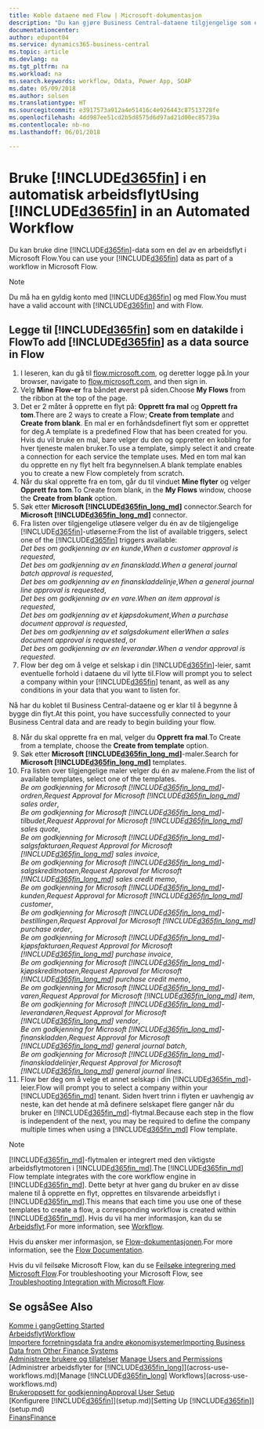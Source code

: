```yaml
---
title: Koble dataene med Flow | Microsoft-dokumentasjon
description: "Du kan gjøre Business Central-dataene tilgjengelige som en datakilde og angi en OData-URL-adresse til webtjenestene dine for å utvikle automatisk arbeidsflyt."
documentationcenter: 
author: edupont04
ms.service: dynamics365-business-central
ms.topic: article
ms.devlang: na
ms.tgt_pltfrm: na
ms.workload: na
ms.search.keywords: workflow, Odata, Power App, SOAP
ms.date: 05/09/2018
ms.author: solsen
ms.translationtype: HT
ms.sourcegitcommit: e3917573a912a4e51416c4e926443c87513728fe
ms.openlocfilehash: 4dd987ee51cd2b5d8575d6d97ad21d00ec85739a
ms.contentlocale: nb-no
ms.lasthandoff: 06/01/2018

---
```

# <a name="using-included365finincludesd365finmdmd-in-an-automated-workflow"></a><span data-ttu-id="10af8-103">Bruke [!INCLUDE[d365fin](includes/d365fin_md.md)] i en automatisk arbeidsflyt</span><span class="sxs-lookup"><span data-stu-id="10af8-103">Using [!INCLUDE[d365fin](includes/d365fin_md.md)] in an Automated Workflow</span></span>
<span data-ttu-id="10af8-104">Du kan bruke dine [!INCLUDE[d365fin](includes/d365fin_md.md)]-data som en del av en arbeidsflyt i Microsoft Flow.</span><span class="sxs-lookup"><span data-stu-id="10af8-104">You can use your [!INCLUDE[d365fin](includes/d365fin_md.md)] data as part of a workflow in Microsoft Flow.</span></span>  

> [!NOTE]  
>   <span data-ttu-id="10af8-105">Du må ha en gyldig konto med [!INCLUDE[d365fin](includes/d365fin_md.md)] og med Flow.</span><span class="sxs-lookup"><span data-stu-id="10af8-105">You must have a valid account with [!INCLUDE[d365fin](includes/d365fin_md.md)] and with Flow.</span></span>  

## <a name="to-add-included365finincludesd365finmdmd-as-a-data-source-in-flow"></a><span data-ttu-id="10af8-106">Legge til [!INCLUDE[d365fin](includes/d365fin_md.md)] som en datakilde i Flow</span><span class="sxs-lookup"><span data-stu-id="10af8-106">To add [!INCLUDE[d365fin](includes/d365fin_md.md)] as a data source in Flow</span></span>
1. <span data-ttu-id="10af8-107">I leseren, kan du gå til [flow.microsoft.com](https://flow.microsoft.com/en-us/), og deretter logge på.</span><span class="sxs-lookup"><span data-stu-id="10af8-107">In your browser, navigate to [flow.microsoft.com](https://flow.microsoft.com/en-us/), and then sign in.</span></span>
2. <span data-ttu-id="10af8-108">Velg **Mine Flow-er** fra båndet øverst på siden.</span><span class="sxs-lookup"><span data-stu-id="10af8-108">Choose **My Flows** from the ribbon at the top of the page.</span></span>
3. <span data-ttu-id="10af8-109">Det er 2 måter å opprette en flyt på: **Opprett fra mal** og **Opprett fra tom**.</span><span class="sxs-lookup"><span data-stu-id="10af8-109">There are 2 ways to create a Flow; **Create from template** and **Create from blank**.</span></span> <span data-ttu-id="10af8-110">En mal er en forhåndsdefinert flyt som er opprettet for deg.</span><span class="sxs-lookup"><span data-stu-id="10af8-110">A template is a predefined Flow that has been created for you.</span></span>  <span data-ttu-id="10af8-111">Hvis du vil bruke en mal, bare velger du den og oppretter en kobling for hver tjeneste malen bruker.</span><span class="sxs-lookup"><span data-stu-id="10af8-111">To use a template, simply select it and create a connection for each service the template uses.</span></span> <span data-ttu-id="10af8-112">Med en tom mal kan du opprette en ny flyt helt fra begynnelsen.</span><span class="sxs-lookup"><span data-stu-id="10af8-112">A blank template enables you to create a new Flow completely from scratch.</span></span>
4. <span data-ttu-id="10af8-113">Når du skal opprette fra en tom, går du til vinduet **Mine flyter** og velger **Opprett fra tom**.</span><span class="sxs-lookup"><span data-stu-id="10af8-113">To Create from blank, in the **My Flows** window, choose the **Create from blank** option.</span></span>
5. <span data-ttu-id="10af8-114">Søk etter **Microsoft [!INCLUDE[d365fin_long_md](includes/d365fin_long_md.md)]** connector.</span><span class="sxs-lookup"><span data-stu-id="10af8-114">Search for **Microsoft [!INCLUDE[d365fin_long_md](includes/d365fin_long_md.md)]** connector.</span></span>
6. <span data-ttu-id="10af8-115">Fra listen over tilgjengelige utløsere velger du én av de tilgjengelige [!INCLUDE[d365fin](includes/d365fin_md.md)]-utløserne:</span><span class="sxs-lookup"><span data-stu-id="10af8-115">From the list of available triggers, select one of the [!INCLUDE[d365fin](includes/d365fin_md.md)] triggers available:</span></span>  
    <span data-ttu-id="10af8-116">*Det bes om godkjenning av en kunde*,</span><span class="sxs-lookup"><span data-stu-id="10af8-116">*When a customer approval is requested*,</span></span>  
    <span data-ttu-id="10af8-117">*Det bes om godkjenning av en finanskladd*.</span><span class="sxs-lookup"><span data-stu-id="10af8-117">*When a general journal batch approval is requested*,</span></span>  
    <span data-ttu-id="10af8-118">*Det bes om godkjenning av en finanskladdelinje*,</span><span class="sxs-lookup"><span data-stu-id="10af8-118">*When a general journal line approval is requested*,</span></span>  
    <span data-ttu-id="10af8-119">*Det bes om godkjenning av en vare*.</span><span class="sxs-lookup"><span data-stu-id="10af8-119">*When an item approval is requested*,</span></span>  
    <span data-ttu-id="10af8-120">*Det bes om godkjenning av et kjøpsdokument*,</span><span class="sxs-lookup"><span data-stu-id="10af8-120">*When a purchase document approval is requested*,</span></span>  
    <span data-ttu-id="10af8-121">*Det bes om godkjenning av et salgsdokument* eller</span><span class="sxs-lookup"><span data-stu-id="10af8-121">*When a sales document approval is requested*, or</span></span>  
    <span data-ttu-id="10af8-122">*Det bes om godkjenning av en leverandør*.</span><span class="sxs-lookup"><span data-stu-id="10af8-122">*When a vendor approval is requested*.</span></span>
7. <span data-ttu-id="10af8-123">Flow ber deg om å velge et selskap i din [!INCLUDE[d365fin](includes/d365fin_md.md)]-leier, samt eventuelle forhold i dataene du vil lytte til.</span><span class="sxs-lookup"><span data-stu-id="10af8-123">Flow will prompt you to select a company within your [!INCLUDE[d365fin](includes/d365fin_md.md)] tenant, as well as any conditions in your data that you want to listen for.</span></span>

<span data-ttu-id="10af8-124">Nå har du koblet til Business Central-dataene og er klar til å begynne å bygge din flyt.</span><span class="sxs-lookup"><span data-stu-id="10af8-124">At this point, you have successfully connected to your Business Central data and are ready to begin building your flow.</span></span>

8. <span data-ttu-id="10af8-125">Når du skal opprette fra en mal, velger du **Opprett fra mal**.</span><span class="sxs-lookup"><span data-stu-id="10af8-125">To Create from a template, choose the **Create from template** option.</span></span>
9. <span data-ttu-id="10af8-126">Søk etter **Microsoft [!INCLUDE[d365fin_long_md](includes/d365fin_long_md.md)]**-maler.</span><span class="sxs-lookup"><span data-stu-id="10af8-126">Search for **Microsoft [!INCLUDE[d365fin_long_md](includes/d365fin_long_md.md)]** templates.</span></span>
10. <span data-ttu-id="10af8-127">Fra listen over tilgjengelige maler velger du én av malene.</span><span class="sxs-lookup"><span data-stu-id="10af8-127">From the list of available templates, select one of the templates.</span></span>  
    <span data-ttu-id="10af8-128">*Be om godkjenning for Microsoft [!INCLUDE[d365fin_long_md](includes/d365fin_long_md.md)]-ordren*,</span><span class="sxs-lookup"><span data-stu-id="10af8-128">*Request Approval for Microsoft [!INCLUDE[d365fin_long_md](includes/d365fin_long_md.md)] sales order*,</span></span>  
    <span data-ttu-id="10af8-129">*Be om godkjenning for Microsoft [!INCLUDE[d365fin_long_md](includes/d365fin_long_md.md)]-tilbudet*,</span><span class="sxs-lookup"><span data-stu-id="10af8-129">*Request Approval for Microsoft [!INCLUDE[d365fin_long_md](includes/d365fin_long_md.md)] sales quote*,</span></span>  
    <span data-ttu-id="10af8-130">*Be om godkjenning for Microsoft [!INCLUDE[d365fin_long_md](includes/d365fin_long_md.md)]-salgsfakturaen*,</span><span class="sxs-lookup"><span data-stu-id="10af8-130">*Request Approval for Microsoft [!INCLUDE[d365fin_long_md](includes/d365fin_long_md.md)] sales invoice*,</span></span>  
    <span data-ttu-id="10af8-131">*Be om godkjenning for Microsoft [!INCLUDE[d365fin_long_md](includes/d365fin_long_md.md)]-salgskreditnotaen*,</span><span class="sxs-lookup"><span data-stu-id="10af8-131">*Request Approval for Microsoft [!INCLUDE[d365fin_long_md](includes/d365fin_long_md.md)] sales credit memo*,</span></span>  
    <span data-ttu-id="10af8-132">*Be om godkjenning for Microsoft [!INCLUDE[d365fin_long_md](includes/d365fin_long_md.md)]-kunden*,</span><span class="sxs-lookup"><span data-stu-id="10af8-132">*Request Approval for Microsoft [!INCLUDE[d365fin_long_md](includes/d365fin_long_md.md)] customer*,</span></span>  
    <span data-ttu-id="10af8-133">*Be om godkjenning for Microsoft [!INCLUDE[d365fin_long_md](includes/d365fin_long_md.md)]-bestillingen*,</span><span class="sxs-lookup"><span data-stu-id="10af8-133">*Request Approval for Microsoft [!INCLUDE[d365fin_long_md](includes/d365fin_long_md.md)] purchase order*,</span></span>  
    <span data-ttu-id="10af8-134">*Be om godkjenning for Microsoft [!INCLUDE[d365fin_long_md](includes/d365fin_long_md.md)]-kjøpsfakturaen*,</span><span class="sxs-lookup"><span data-stu-id="10af8-134">*Request Approval for Microsoft [!INCLUDE[d365fin_long_md](includes/d365fin_long_md.md)] purchase invoice*,</span></span>  
    <span data-ttu-id="10af8-135">*Be om godkjenning for Microsoft [!INCLUDE[d365fin_long_md](includes/d365fin_long_md.md)]-kjøpskreditnotaen*,</span><span class="sxs-lookup"><span data-stu-id="10af8-135">*Request Approval for Microsoft [!INCLUDE[d365fin_long_md](includes/d365fin_long_md.md)] purchase credit memo*,</span></span>  
    <span data-ttu-id="10af8-136">*Be om godkjenning for Microsoft [!INCLUDE[d365fin_long_md](includes/d365fin_long_md.md)]-varen*,</span><span class="sxs-lookup"><span data-stu-id="10af8-136">*Request Approval for Microsoft [!INCLUDE[d365fin_long_md](includes/d365fin_long_md.md)] item*,</span></span>  
    <span data-ttu-id="10af8-137">*Be om godkjenning for Microsoft [!INCLUDE[d365fin_long_md](includes/d365fin_long_md.md)]-leverandøren*,</span><span class="sxs-lookup"><span data-stu-id="10af8-137">*Request Approval for Microsoft [!INCLUDE[d365fin_long_md](includes/d365fin_long_md.md)] vendor*,</span></span>  
    <span data-ttu-id="10af8-138">*Be om godkjenning for Microsoft [!INCLUDE[d365fin_long_md](includes/d365fin_long_md.md)]-finanskladden*,</span><span class="sxs-lookup"><span data-stu-id="10af8-138">*Request Approval for Microsoft [!INCLUDE[d365fin_long_md](includes/d365fin_long_md.md)] general journal batch*,</span></span>  
    <span data-ttu-id="10af8-139">*Be om godkjenning for Microsoft [!INCLUDE[d365fin_long_md](includes/d365fin_long_md.md)]-finanskladdelinjer*,</span><span class="sxs-lookup"><span data-stu-id="10af8-139">*Request Approval for Microsoft [!INCLUDE[d365fin_long_md](includes/d365fin_long_md.md)] general journal lines*.</span></span>  
11. <span data-ttu-id="10af8-140">Flow ber deg om å velge et annet selskap i din [!INCLUDE[d365fin_md](includes/d365fin_md.md)]-leier.</span><span class="sxs-lookup"><span data-stu-id="10af8-140">Flow will prompt you to select a company within your [!INCLUDE[d365fin_md](includes/d365fin_md.md)] tenant.</span></span> <span data-ttu-id="10af8-141">Siden hvert trinn i flyten er uavhengig av neste, kan det hende at må definere selskapet flere ganger når du bruker en [!INCLUDE[d365fin_md](includes/d365fin_md.md)]-flytmal.</span><span class="sxs-lookup"><span data-stu-id="10af8-141">Because each step in the flow is independent of the next, you may be required to define the company multiple times when using a [!INCLUDE[d365fin_md](includes/d365fin_md.md)] Flow template.</span></span>

> [!NOTE]  
> <span data-ttu-id="10af8-142">[!INCLUDE[d365fin_md](includes/d365fin_md.md)]-flytmalen er integrert med den viktigste arbeidsflytmotoren i [!INCLUDE[d365fin_md](includes/d365fin_md.md)].</span><span class="sxs-lookup"><span data-stu-id="10af8-142">The [!INCLUDE[d365fin_md](includes/d365fin_md.md)] Flow template integrates with the core workflow engine in [!INCLUDE[d365fin_md](includes/d365fin_md.md)].</span></span> <span data-ttu-id="10af8-143">Dette betyr at hver gang du bruker en av disse malene til å opprette en flyt, opprettes en tilsvarende arbeidsflyt i [!INCLUDE[d365fin_md](includes/d365fin_md.md)].</span><span class="sxs-lookup"><span data-stu-id="10af8-143">This means that each time you use one of these templates to create a flow, a corresponding workflow is created within [!INCLUDE[d365fin_md](includes/d365fin_md.md)].</span></span> <span data-ttu-id="10af8-144">Hvis du vil ha mer informasjon, kan du se [Arbeidsflyt](across-workflow.md).</span><span class="sxs-lookup"><span data-stu-id="10af8-144">For more information, see [Workflow](across-workflow.md).</span></span>

<span data-ttu-id="10af8-145">Hvis du ønsker mer informasjon, se [Flow-dokumentasjonen](https://docs.microsoft.com/en-us/flow/getting-started).</span><span class="sxs-lookup"><span data-stu-id="10af8-145">For more information, see the [Flow Documentation](https://docs.microsoft.com/en-us/flow/getting-started).</span></span>

<span data-ttu-id="10af8-146">Hvis du vil feilsøke Microsoft Flow, kan du se [Feilsøke integrering med Microsoft Flow](across-troubleshooting-how-use-financials-data-source-flow.md).</span><span class="sxs-lookup"><span data-stu-id="10af8-146">For troubleshooting your Microsoft Flow, see [Troubleshooting Integration with Microsoft Flow](across-troubleshooting-how-use-financials-data-source-flow.md).</span></span>

## <a name="see-also"></a><span data-ttu-id="10af8-147">Se også</span><span class="sxs-lookup"><span data-stu-id="10af8-147">See Also</span></span>
[<span data-ttu-id="10af8-148">Komme i gang</span><span class="sxs-lookup"><span data-stu-id="10af8-148">Getting Started</span></span>](product-get-started.md)  
[<span data-ttu-id="10af8-149">Arbeidsflyt</span><span class="sxs-lookup"><span data-stu-id="10af8-149">Workflow</span></span>](across-workflow.md)  
[<span data-ttu-id="10af8-150">Importere forretningsdata fra andre økonomisystemer</span><span class="sxs-lookup"><span data-stu-id="10af8-150">Importing Business Data from Other Finance Systems</span></span>](across-import-data-configuration-packages.md)  
<span data-ttu-id="10af8-151">[Administrere brukere og tillatelser](ui-how-users-permissions.md) </span><span class="sxs-lookup"><span data-stu-id="10af8-151">[Manage Users and Permissions](ui-how-users-permissions.md) </span></span>  
<span data-ttu-id="10af8-152">[Administrer arbeidsflyter for [!INCLUDE[d365fin_long](includes/d365fin_long_md.md)]](across-use-workflows.md)</span><span class="sxs-lookup"><span data-stu-id="10af8-152">[Manage [!INCLUDE[d365fin_long](includes/d365fin_long_md.md)] Workflows](across-use-workflows.md)</span></span>  
[<span data-ttu-id="10af8-153">Brukeroppsett for godkjenning</span><span class="sxs-lookup"><span data-stu-id="10af8-153">Approval User Setup</span></span>](across-how-to-set-up-approval-users.md)  
<span data-ttu-id="10af8-154">[Konfigurere [!INCLUDE[d365fin](includes/d365fin_md.md)]](setup.md)</span><span class="sxs-lookup"><span data-stu-id="10af8-154">[Setting Up [!INCLUDE[d365fin](includes/d365fin_md.md)]](setup.md)</span></span>  
[<span data-ttu-id="10af8-155">Finans</span><span class="sxs-lookup"><span data-stu-id="10af8-155">Finance</span></span>](finance.md)  

